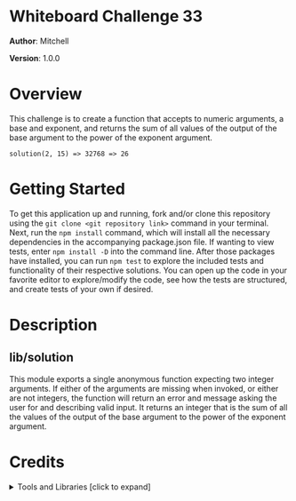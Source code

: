 # Whiteboard Challenge 33

**Author**: Mitchell

**Version**: 1.0.0

# Overview
This challenge is to create a function that accepts to numeric arguments, a base and exponent, and returns the sum of all values of the output of the base argument to the power of the exponent argument. 
```
solution(2, 15) => 32768 => 26
```

# Getting Started
To get this application up and running, fork and/or clone this repository using the `git clone <git repository link>` command in your terminal. Next, run the `npm install` command, which will install all the necessary dependencies in the accompanying package.json file. If wanting to view tests, enter `npm install -D` into the command line. After those packages have installed, you can run `npm test` to explore the included tests and functionality of their respective solutions. You can open up the code in your favorite editor to explore/modify the code, see how the tests are structured, and create tests of your own if desired.

# Description
## lib/solution
This module exports a single anonymous function expecting two integer arguments. If either of the arguments are missing when invoked, or either are not integers, the function will return an error and message asking the user for and describing valid input. It returns an integer that is the sum of all the values of the output of the base argument to the power of the exponent argument.

# Credits 
**<details>**
  <summary>Tools and Libraries [click to expand]</summary>

  * [ESLint](https://www.npmjs.com/package/eslint) ~ npmjs.com/package/eslint
  * [Jest](https://facebook.github.io/jest/) ~ facebook.github.io/jest/
</details>